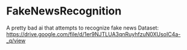# FakeNewsRecognition

A pretty bad ai that attempts to recognize fake news
Dataset: https://drive.google.com/file/d/1er9NJTLUA3qnRuyhfzuN0XUsoIC4a-_q/view

